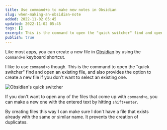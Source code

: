 ```yaml
---
title: Use command+o to make new notes in Obsidian
slug: when-making-an-obsidian-note
added: 2022-11-02 05:45
updated: 2022-11-02 05:45
tags: []
excerpt: This is the command to open the "quick switcher" find and open an existing file, and also provides the option to create a new file if you don't want to select an existing one.
publish: true
---
```


Like most apps, you can create a new file in [Obsidian](https://obsidian.md/) by using the `command+n` keyboard shortcut. 

I like to use `command+o` though. This is the command to open the "quick switcher" find and open an existing file, and also provides the option to create a new file if you don't want to select an existing one.

![Obsidian's quick switcher](/images/quick-switcher.png)

If you don't want to open any of the files that come up with `command+o`, you can make a new one with the entered text by hitting `shift+enter`.

By creating files this way I can make sure I don't have a file that exists already with the same or similar name. It prevents the creation of duplicates.

